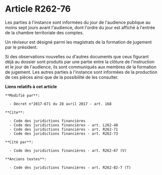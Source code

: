 # Article R262-76

Les parties à l'instance sont informées du jour de l'audience publique au moins sept jours avant l'audience, dont l'ordre du
jour est affiché à l'entrée de la chambre territoriale des comptes.

Un réviseur est désigné parmi les magistrats de la formation de jugement par le président.

Si des observations nouvelles ou d'autres documents que ceux figurant déjà au dossier sont produits par une partie entre la
clôture de l'instruction et le jour de l'audience, ils sont communiqués aux membres de la formation de jugement. Les autres
parties à l'instance sont informées de la production de ces pièces ainsi que de la possibilité de les consulter.

**Liens relatifs à cet article**

	**Modifié par**:

	  - Décret n°2017-671 du 28 avril 2017 - art. 168

	**Cite**:

	  - Code des juridictions financières
	  - Code des juridictions financières - art. L262-48
	  - Code des juridictions financières - art. R262-71
	  - Code des juridictions financières - art. R262-73

	**Cité par**:

	  - Code des juridictions financières - art. R262-67 (V)

	**Anciens textes**:

	  - Code des juridictions financières - art. R262-82-7 (T)
